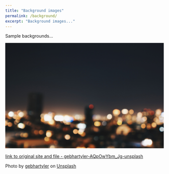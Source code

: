 ```yaml
---
title: "Background images"
permalink: /background/
excerpt: "Background images..."
---
```


Sample backgrounds...




![gebhartyler-AQpOwYbm_Jg-unsplash (gebhartyler-AQpOwYbm_Jg-unsplash)](../assets/images/gebhartyler-AQpOwYbm_Jg-unsplash.jpeg)

[link to original site and file - gebhartyler-AQpOwYbm_Jg-unsplash](https://unsplash.com/photos/AQpOwYbm_Jg)

Photo by <a href="https://unsplash.com/@gebhartyler?utm_source=unsplash&utm_medium=referral&utm_content=creditCopyText">gebhartyler</a> on <a href="https://unsplash.com/photos/AQpOwYbm_Jg?utm_source=unsplash&utm_medium=referral&utm_content=creditCopyText">Unsplash</a>

